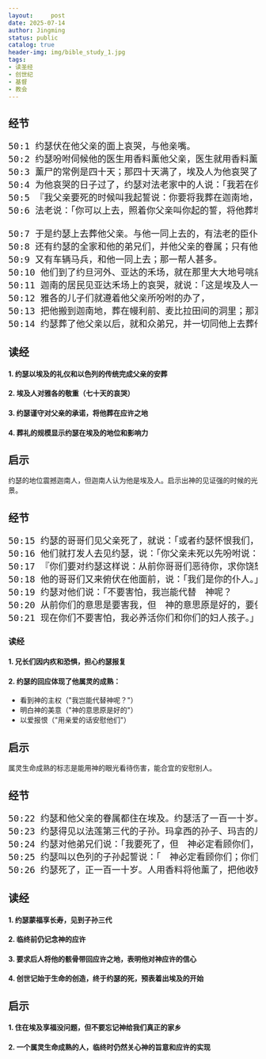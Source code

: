 ```yaml
---
layout:     post
date: 2025-07-14
author: Jingming
status: public
catalog: true
header-img: img/bible_study_1.jpg
tags:
- 读圣经
- 创世纪
- 基督
- 教会
---
```


## 经节
<pre style="font-size: 18px;">
50:1 约瑟伏在他父亲的面上哀哭，与他亲嘴。
50:2 约瑟吩咐伺候他的医生用香料薰他父亲，医生就用香料薰了以色列。
50:3 薰尸的常例是四十天；那四十天满了，埃及人为他哀哭了七十天。
50:4 为他哀哭的日子过了，约瑟对法老家中的人说：「我若在你们眼前蒙恩，请你们报告法老说：
50:5 『我父亲要死的时候叫我起誓说：你要将我葬在迦南地，在我为自己所掘的坟墓里。』现在求你让我上去葬我父亲，以后我必回来。」
50:6 法老说：「你可以上去，照着你父亲叫你起的誓，将他葬埋。」

50:7 于是约瑟上去葬他父亲。与他一同上去的，有法老的臣仆和法老家中的长老，并埃及国的长老，
50:8 还有约瑟的全家和他的弟兄们，并他父亲的眷属；只有他们的妇人孩子，和羊群牛群，都留在歌珊地。
50:9 又有车辆马兵，和他一同上去；那一帮人甚多。
50:10 他们到了约旦河外、亚达的禾场，就在那里大大地号咷痛哭。约瑟为他父亲哀哭了七天。
50:11 迦南的居民见亚达禾场上的哀哭，就说：「这是埃及人一场极大的哀哭。」因此那地方名叫亚伯·麦西，是在约旦河东。
50:12 雅各的儿子们就遵着他父亲所吩咐的办了，
50:13 把他搬到迦南地，葬在幔利前、麦比拉田间的洞里；那洞和田是亚伯拉罕向赫人以弗 买来为业，作坟地的。
50:14 约瑟葬了他父亲以后，就和众弟兄，并一切同他上去葬他父亲的人，都回埃及去了。
</pre>

## 读经

#### 1. 约瑟以埃及的礼仪和以色列的传统完成父亲的安葬
#### 2. 埃及人对雅各的敬重（七十天的哀哭）
#### 3. 约瑟谨守对父亲的承诺，将他葬在应许之地
#### 4. 葬礼的规模显示约瑟在埃及的地位和影响力

## 启示

约瑟的地位震撼迦南人，但迦南人认为他是埃及人。启示出神的见证强的时候的光景。

## 经节
<pre style="font-size: 18px;">
50:15 约瑟的哥哥们见父亲死了，就说：「或者约瑟怀恨我们，照着我们从前待他一切的恶足足地报复我们。」
50:16 他们就打发人去见约瑟，说：「你父亲未死以先吩咐说：
50:17 『你们要对约瑟这样说：从前你哥哥们恶待你，求你饶恕他们的过犯和罪恶。』如今求你饶恕你父亲　神之仆人的过犯。」他们对约瑟说这话，约瑟就哭了。
50:18 他的哥哥们又来俯伏在他面前，说：「我们是你的仆人。」
50:19 约瑟对他们说：「不要害怕，我岂能代替　神呢？
50:20 从前你们的意思是要害我，但　神的意思原是好的，要保全许多人的性命，成就今日的光景。
50:21 现在你们不要害怕，我必养活你们和你们的妇人孩子。」于是约瑟用亲爱的话安慰他们。
</pre>

### 读经

#### 1. 兄长们因内疚和恐惧，担心约瑟报复
#### 2. 约瑟的回应体现了他属灵的成熟：
   - 看到神的主权（"我岂能代替神呢？"）
   - 明白神的美意（"神的意思原是好的"）
   - 以爱报恨（"用亲爱的话安慰他们"）

## 启示

属灵生命成熟的标志是能用神的眼光看待伤害，能合宜的安慰别人。

## 经节
<pre style="font-size: 18px;">
50:22 约瑟和他父亲的眷属都住在埃及。约瑟活了一百一十岁。
50:23 约瑟得见以法莲第三代的子孙。玛拿西的孙子、玛吉的儿子也养在约瑟的膝上。
50:24 约瑟对他弟兄们说：「我要死了，但　神必定看顾你们，领你们从这地上去，到他起誓所应许给亚伯拉罕、以撒、雅各之地。」
50:25 约瑟叫以色列的子孙起誓说：「　神必定看顾你们；你们要把我的骸骨从这里搬上去。」
50:26 约瑟死了，正一百一十岁。人用香料将他薰了，把他收殓在棺材里，停在埃及。
</pre>

## 读经

#### 1. 约瑟蒙福享长寿，见到子孙三代
#### 2. 临终前仍记念神的应许
#### 3. 要求后人将他的骸骨带回应许之地，表明他对神应许的信心
#### 4. 创世记始于生命的创造，终于约瑟的死，预表着出埃及的开始

## 启示

#### 1. 住在埃及享福没问题，但不要忘记神给我们真正的家乡
#### 2. 一个属灵生命成熟的人，临终时仍然关心神的旨意和应许的实现
